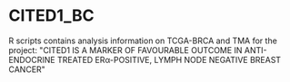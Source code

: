 # CITED1_BC

R scripts contains analysis information on TCGA-BRCA and TMA for the project: 
"CITED1 IS A MARKER OF FAVOURABLE OUTCOME IN ANTI-ENDOCRINE TREATED ERα-POSITIVE, LYMPH NODE NEGATIVE BREAST CANCER"
